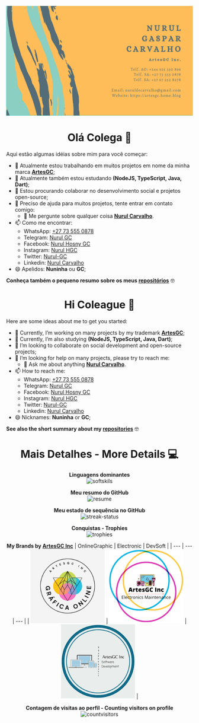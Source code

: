 ![business-card](img/cartaovisitaGC2.png)

<div align="center">

# Olá Colega 👋

</div>

Aqui estão algumas idéias sobre mim para você começar:

- 🔭 Atualmente estou trabalhando em muitos projetos em nome da minha marca **[ArtesGC](https://github.com/ArtesGC)**;
- 🌱 Atualmente também estou estudando **(NodeJS, TypeScript, Java, Dart)**;
- 👯 Estou procurando colaborar no desenvolvimento social e projetos open-source;
- 🤔 Preciso de ajuda para muitos projetos, tente entrar em contato comigo:
  - 💬 Me pergunte sobre qualquer coisa **[Nurul Carvalho](mailto:nuruldecarvalho@gmail.com)**.
- 📫 Como me encontrar:
  - WhatsApp: [+27 73 555 0878](https://api.whatsapp.com/send?phone=27735550878)
  - Telegram: [Nurul GC](https://t.me/NurulGC)
  - Facebook: [Nurul Hosny GC](https://facebook.com/nurulhosny.gc/)
  - Instagram: [Nurul HGC](https://www.instagram.com/nurulhgc/)
  - Twitter: [Nurul-GC](https://twitter.com/NurulGC3)
  - Linkedin: [Nurul Carvalho](https://www.linkedin.com/in/nurul-carvalho-4a64b01b4/)
- 😄 Apelidos: **Nuninha** ou **GC**;

**Conheça também o pequeno resumo sobre os meus [repositórios](https://nurul-gc.github.io/intro/)** 🤓

<div align="center">

# Hi Coleague 👋

</div>

Here are some ideas about me to get you started:

- 🔭 Currently, I’m working on many projects by my trademark **[ArtesGC](https://github.com/ArtesGC)**;
- 🌱 Currently, I’m also studying **(NodeJS, TypeScript, Java, Dart)**;
- 👯 I’m looking to collaborate on social development and open-source projects;
- 🤔 I’m looking for help on many projects, please try to reach me:
  - 💬 Ask me about anything **[Nurul Carvalho](mailto:nuruldecarvalho@gmail.com)**.
- 📫 How to reach me:
  - WhatsApp: [+27 73 555 0878](https://api.whatsapp.com/send?phone=27735550878)
  - Telegram: [Nurul GC](https://t.me/NurulGC)
  - Facebook: [Nurul Hosny GC](https://www.facebook.com/nurulhosny.gc/)
  - Instagram: [Nurul HGC](https://www.instagram.com/nurulhgc/)
  - Twitter: [Nurul-GC](https://twitter.com/NurulGC3)
  - Linkedin: [Nurul Carvalho](https://www.linkedin.com/in/nurul-carvalho-4a64b01b4/)
- 😄 Nicknames: **Nuninha** or **GC**;

**See also the short summary about my [repositories](https://nurul-gc.github.io/intro/)** 🤓

<div align="center">

# Mais Detalhes - More Details 💻

**Linguagens dominantes** \
![softskils](https://github-readme-stats.vercel.app/api/top-langs/?username=Nurul-GC&layout=compact&theme=radical&langs_count=20)

**Meu resumo do GitHub** \
![resume](https://github-readme-stats.vercel.app/api?disable_animations=false&username=Nurul-GC&show_icons=true&theme=merko)
  
**Meu estado de sequência no GitHub** \
![streak-status](https://github-readme-streak-stats.herokuapp.com/?user=Nurul-GC&theme=neon-dark)

**Conquistas - Trophies** \
![trophies](https://github-profile-trophy.vercel.app/?custom_title=&username=Nurul-GC&column=7&theme=gruvbox)

**My Brands by [ArtesGC Inc](https://www.facebook.com/artesgc.home.blog/)**
| OnlineGraphic | Electronic | DevSoft |
| --- | --- | --- |
| <img alt="OnlineGraphic" src="img/graphics.png" height=200 witdh=200> | <img alt="Electronic" src="img/eletronics.png" height=200 witdh=200> | <img alt="DevSoft" src="img/software.png" height=200 witdh=200> |

**Contagem de visitas ao perfil - Counting visitors on profile** \
![countvisitors](https://profile-counter.glitch.me/Nurul-GC/count.svg)

</div>
